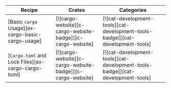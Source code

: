 | Recipe | Crates | Categories |
|---|---|---|
| [Basic `cargo` Usage][ex-cargo-basic-cargo-usage] | [![cargo-website][c-cargo-website-badge]][c-cargo-website] | [![cat-development-tools][cat-development-tools-badge]][cat-development-tools] |
| [`Cargo.toml` and Lock Files][ex-cargo-cargo-toml] | [![cargo-website][c-cargo-website-badge]][c-cargo-website] | [![cat-development-tools][cat-development-tools-badge]][cat-development-tools] |
